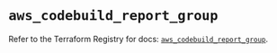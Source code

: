 # `aws_codebuild_report_group`

Refer to the Terraform Registry for docs: [`aws_codebuild_report_group`](https://registry.terraform.io/providers/hashicorp/aws/6.7.0/docs/resources/codebuild_report_group).
